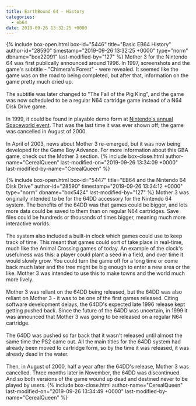 ```yaml
---
title: EarthBound 64 - History
categories:
  - eb64
date: 2019-09-26 13:32:25 +0000
---
```

{% include box-open.html box-id="5446" title="Basic EB64 History" author-id="28590" timestamp="2019-09-26 13:32:25 +0000" type="norm" dbname="box22091" last-modified-by="127" %}
Mother 3 for the Nintendo 64 was first publically announced around 1996. In 1997, screenshots and the game's subtitle - "Chimera's Forest"  - were revealed. It seemed like the game was on the road to being completed, but after that, information on the game pretty much dried up.
<BR /><BR />
The subtitle was later changed to "The Fall of the Pig King", and the game was now scheduled to be a regular N64 cartridge game instead of a N64 Disk Drive game.
<BR /><BR />
In 1999, it could be found in playable demo form at <A HREF="/eb64/spaceworld">Nintendo's annual Spaceworld event</A>. That was the last time it was ever shown off; the game was cancelled in August of 2000.
<BR /><BR />
In April of 2003, news about Mother 3 re-emerged, but it was now being developed for the Game Boy Advance. For more information about this GBA game, check out the Mother 3 section.
{% include box-close.html author-name="CerealQueen" last-modified-on="2019-09-26 13:34:09 +0000" last-modified-by-name="CerealQueen" %}

{% include box-open.html box-id="5447" title="EB64 and the Nintendo 64 Disk Drive" author-id="28590" timestamp="2019-09-26 13:34:12 +0000" type="norm" dbname="box5424" last-modified-by="127" %}
Mother 3 was originally intended to be for the 64DD accessory for the Nintendo 64 system. The benefits of the 64DD was that games could be bigger, and lots more data could be saved to them than on regular N64 cartridges. Save files could be hundreds or thousands of times bigger, meaning much more interactive worlds.
<BR /><BR />
The system also included a built-in clock which games could use to keep track of time. This meant that games could sort of take place in real-time, much like the Animal Crossing games of today. An example of the clock's usefulness was this: a player could plant a seed in a field, and over time it would slowly grow. You could turn the game off for a long time or come back much later and the tree might be big enough to enter a new area or the like. Mother 3 was intended to use this to make towns and the world much more lively.
<BR /><BR />
Mother 3 was reliant on the 64DD being released, but the 64DD was also reliant on Mother 3 - it was to be one of the first games released. Citing software development delays, the 64DD's expected late 1996 release kept getting pushed back. Since the future of the 64DD was uncertain, in 1999 it was announced that Mother 3 was going to be released on a regular N64 cartridge.
<BR /><BR />
The 64DD was pushed so far back that it wasn't released until almost the same time the PS2 came out. All the main titles for the 64DD system had already been moved to cartridge form, so by the time it was released, it was already dead in the water.
<BR /><BR />
Then, in August of 2000, half a year after the 64DD's release, Mother 3 was cancelled. Three months later in November, the 64DD was discontinued. And so both versions of the game wound up dead and destined never to be played by users.
{% include box-close.html author-name="CerealQueen" last-modified-on="2019-09-26 13:34:49 +0000" last-modified-by-name="CerealQueen" %}
